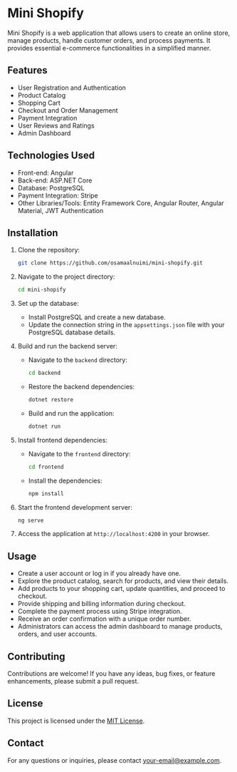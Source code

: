 # Mini Shopify

Mini Shopify is a web application that allows users to create an online store, manage products, handle customer orders, and process payments. It provides essential e-commerce functionalities in a simplified manner.

## Features

- User Registration and Authentication
- Product Catalog
- Shopping Cart
- Checkout and Order Management
- Payment Integration
- User Reviews and Ratings
- Admin Dashboard

## Technologies Used

- Front-end: Angular
- Back-end: ASP.NET Core
- Database: PostgreSQL
- Payment Integration: Stripe
- Other Libraries/Tools: Entity Framework Core, Angular Router, Angular Material, JWT Authentication

## Installation

1. Clone the repository:

   ```bash
   git clone https://github.com/osamaalnuimi/mini-shopify.git
   ```

2. Navigate to the project directory:

   ```bash
   cd mini-shopify
   ```

3. Set up the database:

   - Install PostgreSQL and create a new database.
   - Update the connection string in the `appsettings.json` file with your PostgreSQL database details.

4. Build and run the backend server:

   - Navigate to the `backend` directory:
     ```bash
     cd backend
     ```
   - Restore the backend dependencies:
     ```bash
     dotnet restore
     ```
   - Build and run the application:
     ```bash
     dotnet run
     ```

5. Install frontend dependencies:

   - Navigate to the `frontend` directory:
     ```bash
     cd frontend
     ```
   - Install the dependencies:
     ```bash
     npm install
     ```

6. Start the frontend development server:

   ```bash
   ng serve
   ```

7. Access the application at `http://localhost:4200` in your browser.

## Usage

- Create a user account or log in if you already have one.
- Explore the product catalog, search for products, and view their details.
- Add products to your shopping cart, update quantities, and proceed to checkout.
- Provide shipping and billing information during checkout.
- Complete the payment process using Stripe integration.
- Receive an order confirmation with a unique order number.
- Administrators can access the admin dashboard to manage products, orders, and user accounts.

## Contributing

Contributions are welcome! If you have any ideas, bug fixes, or feature enhancements, please submit a pull request.

## License

This project is licensed under the [MIT License](LICENSE).

## Contact

For any questions or inquiries, please contact [your-email@example.com](mailto:osamaalnuimi@gmail.com).
